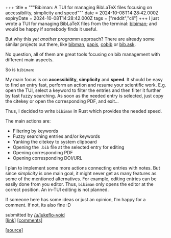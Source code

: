+++
title = """Bibiman: A TUI for managing BibLaTeX files focusing on accessibility, simplicity and speed"""
date = 2024-10-08T14:28:42.000Z
expiryDate = 2024-10-08T14:28:42.000Z
tags = ["reddit","cli"]
+++
I just wrote a TUI for managing BibLaTeX files from the terminal: [bibiman](https://codeberg.org/lukeflo/bibiman); and would be happy if somebody finds it useful.

But why this _yet another programm_ approach? There are already some similar projects out there, like [bibman](https://codeberg.org/KMIJPH/bibman), [papis](https://github.com/papis/papis), [cobib](https://gitlab.com/cobib/cobib) or [bib.ask](https://github.com/huijunchen9260/bib.awk).

No question, all of them are great tools focusing on bib management with different main aspects.

So is `bibiman`:

My main focus is on **accessibility**, **simplicity** and **speed**. It should be easy to find an entry fast, perform an action and resume your scientific work. E.g. open the TUI, select a keyword to filter the entries and then filter it further by fast fuzzy searching. As soon as the needed entry is selected, just copy the citekey or open the corresponding PDF, and exit...

Thus, I decided to write `bibiman` in Rust which provides the needed speed.

The main actions are:

*   Filtering by keywords
*   Fuzzy searching entries and/or keywords
*   Yanking the citekey to system clipboard
*   Opening the `.bib` file at the selected entry for editing
*   Opening corresponding PDF
*   Opening corresponding DOI/URL

I plan to implement some more actions connecting entries with notes. But since _simplicity_ is one main goal, it might never get as many features as some of the mentioned alternatives. For example, editing entries can be easily done from you editor. Thus, `bibiman` only opens the editor at the correct position. An in-TUI editing is not planned.

If someone here has some ideas or just an opinion, I'm happy for a comment. If not, its also fine :D

submitted by [/u/lukeflo-void](https://www.reddit.com/user/lukeflo-void)  
[\[link\]](https://www.reddit.com/r/commandline/comments/1fz154c/bibiman_a_tui_for_managing_biblatex_files/) [\[comments\]](https://www.reddit.com/r/commandline/comments/1fz154c/bibiman_a_tui_for_managing_biblatex_files/)

[[source]](https://www.reddit.com/r/commandline/comments/1fz154c/bibiman_a_tui_for_managing_biblatex_files/)
